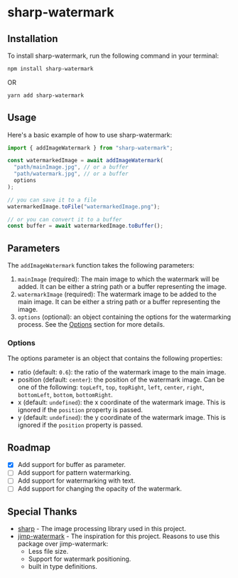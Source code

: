 # sharp-watermark

## Installation

To install sharp-watermark, run the following command in your terminal:

```bash
npm install sharp-watermark
```

OR

```bash
yarn add sharp-watermark
```

## Usage

Here's a basic example of how to use sharp-watermark:

```javascript
import { addImageWatermark } from "sharp-watermark";

const watermarkedImage = await addImageWatermark(
  "path/mainImage.jpg", // or a buffer
  "path/watermark.jpg", // or a buffer
  options
);

// you can save it to a file
watermarkedImage.toFile("watermarkedImage.png");

// or you can convert it to a buffer
const buffer = await watermarkedImage.toBuffer();
```

## Parameters

The `addImageWatermark` function takes the following parameters:

1. `mainImage` (required): The main image to which the watermark will be added. It can be either a string path or a buffer representing the image.
2. `watermarkImage` (required): The watermark image to be added to the main image. It can be either a string path or a buffer representing the image.
3. `options` (optional): an object containing the options for the watermarking process. See the [Options](#options) section for more details.

### Options

The options parameter is an object that contains the following properties:

- ratio (default: `0.6`): the ratio of the watermark image to the main image.
- position (default: `center`): the position of the watermark image. Can be one of the following: `topLeft`, `top`, `topRight`, `left`, `center`, `right`, `bottomLeft`, `bottom`, `bottomRight`.
- x (default: `undefined`): the x coordinate of the watermark image. This is ignored if the `position` property is passed.
- y (default: `undefined`): the y coordinate of the watermark image. This is ignored if the `position` property is passed.

## Roadmap

- [x] Add support for buffer as parameter.
- [ ] Add support for pattern watermarking.
- [ ] Add support for watermarking with text.
- [ ] Add support for changing the opacity of the watermark.

## Special Thanks

- [sharp](https://github.com/lovell/sharp) - The image processing library used in this project.
- [jimp-watermark](https://github.com/sushantpaudel/jimp-watermark) - The inspiration for this project. Reasons to use this package over jimp-watermark:
  - Less file size.
  - Support for watermark positioning.
  - built in type definitions.
